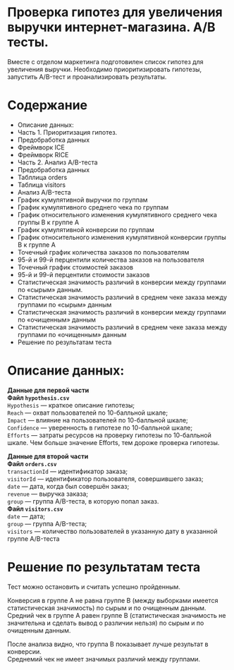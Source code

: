 # Проверка гипотез для увеличения выручки интернет-магазина. А/В тесты.

Вместе с отделом маркетинга подготовилен список гипотез для увеличения выручки. Необходимо приоритизировать гипотезы, запустить A/B-тест и проанализировать результаты.

# Содержание

- Описание данных:
- Часть 1. Приоритизация гипотез.
 - Предобработка данных
 - Фреймворк ICE
 - Фреймворк RICE
- Часть 2. Анализ A/B-теста
 - Предобработка данных
  - Табллица orders
  - Таблица visitors
 - Анализ A/B-теста
  - График кумулятивной выручки по группам
  - График кумулятивного среднего чека по группам
  - График относительного изменения кумулятивного среднего чека группы B к группе A
  - График кумулятивной конверсии по группам
  - График относительного изменения кумулятивной конверсии группы B к группе A
  - Точечный график количества заказов по пользователям
  - 95-й и 99-й перцентили количества заказов на пользователя
  - Точечный график стоимостей заказов
  - 95-й и 99-й перцентили стоимости заказов
  - Cтатистическая значимость различий в конверсии между группами по «сырым» данным.
  - Статистическая значимость различий в среднем чеке заказа между группами по «сырым» данным
  - Cтатистическая значимость различий в конверсии между группами по «очищенным» данным
  - Cтатистическая значимость различий в среднем чеке заказа между группами по «очищенным» данным
 - Решение по результатам теста

# Описание данных:


**Данные для первой части**  
**Файл `hypothesis.csv`**  
`Hypothesis` — краткое описание гипотезы;  
`Reach` — охват пользователей по 10-балльной шкале;  
`Impact` — влияние на пользователей по 10-балльной шкале;  
`Confidence` — уверенность в гипотезе по 10-балльной шкале;  
`Efforts` — затраты ресурсов на проверку гипотезы по 10-балльной шкале. Чем больше значение Efforts, тем дороже проверка гипотезы.  

**Данные для второй части**  
**Файл `orders.csv`**  
`transactionId` — идентификатор заказа;  
`visitorId` — идентификатор пользователя, совершившего заказ;  
`date` — дата, когда был совершён заказ;  
`revenue` — выручка заказа;  
`group` — группа A/B-теста, в которую попал заказ.  
**Файл `visitors.csv`**  
`date` — дата;  
`group` — группа A/B-теста;  
`visitors` — количество пользователей в указанную дату в указанной группе A/B-теста  


# Решение по результатам теста

Тест можно остановить и считать успешно пройденным.  

Конверсия в группе A не равна группе B (между выборками имеется статистическая значимость) по сырым и по очищенным данным.  
Средний чек в группе A равен группе B (статистическая значимость не значительна и сделать вывод о различии нельзя) по сырым и по очищенным данным.  

После анализа видно, что группа В показывает лучше результат в конверсии.  
Среднемий чек не имеет значимых различий между группами.

